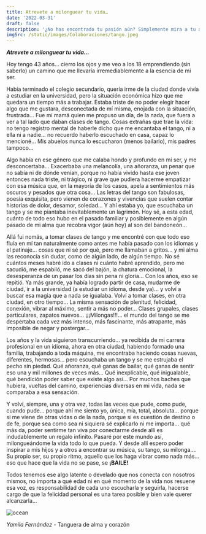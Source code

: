 ```yaml
---
title: Atrevete a milonguear tu vida…
date: '2022-03-31'
draft: false
description: '¿No has encontrado tu pasión aún? Simplemente mira a tu alrededor, puede estar más cerca de lo que te imaginas, sino, que te lo diga Yami'
imgSrc: /static/images/Colaboraciones/tango.jpeg
---
```






***Atrevete a milonguear tu vida…***

Hoy tengo 43 años… cierro los ojos y me veo a los 18 emprendiendo (sin saberlo) un camino que me llevaría irremediablemente a la esencia de mi ser.

Había terminado el colegio secundario, quería irme de la ciudad donde vivía a estudiar en la universidad, pero la situación económica hizo que me quedara un tiempo más a trabajar. Estaba triste de no poder elegir hacer algo que me gustara, desconectada de mí misma, enojada con la situación, frustrada… Fue mi mamá quien me propuso un día, de la nada, que fuera a ver a tal lado que daban clases de tango. Cosas extrañas que trae la vida: no tengo registro mental de haberle dicho que me encantaba el tango, ni a ella ni a nadie… no recuerdo haberlo escuchado en casa, capaz lo mencioné… Mis abuelos nunca lo escucharon (menos bailarlo), mis padres tampoco… 

Algo había en ese género que me calaba hondo y profundo en mi ser, y me desconcertaba… Exacerbaba una melancolía, una añoranza, un penar que no sabía ni de dónde venían, porque no había vivido hasta ese joven entonces nada triste, ni trágico, ni grave que pudiera hacerme empatizar con esa música que, en la mayoría de los casos, apela a sentimientos más oscuros y pesados que otra cosa… Las letras del tango son fabulosas, poesía exquisita, pero vienen de corazones y vivencias que suelen contar historias de dolor, desamor, soledad… Y ahí estaba yo, que escuchaba un tango y se me piantaba inevitablemente un lagrimón.  Hoy sé, a esta edad, cuánto de todo eso hubo en el pasado familiar y posiblemente en algún pasado de mi alma que recobra vigor (aún hoy) al son del bandoneón…

Allá fui nomás, a tomar clases de tango y me encontré con que todo eso fluía en mí tan naturalmente como antes me había pasado con los idiomas y el patinaje… cosas que ni sé por qué, pero me llamaban a gritos… y mi alma las reconocía sin dudar, como de algún lado, de algún tiempo. No sé cuántos meses habré ido a clases ni cuánto habré aprendido, pero me sacudió, me espabiló, me sacó del bajón, la chatura emocional, la desesperanza de un pasar los días sin pena ni gloria… Con los años, eso se repitió. Ya más grande, ya había logrado partir de casa, mudarme de ciudad, ir a la universidad (a estudiar un idioma, desde ya)… y volví a buscar esa magia que a nada se igualaba. Volví a tomar clases, en otra ciudad, en otro tiempo… La misma sensación de plenitud, felicidad, conexión, vibrar al máximo, sentir a más no poder… Clases grupales, clases particulares, zapatos nuevos… ¡¡¡Milongas!!!… el mundo del tango se me despertaba cada vez más intenso, más fascinante, más atrapante, más imposible de negar y postergar… 

Los años y la vida siguieron transcurriendo… ya recibida de mi carrera profesional en un idioma, ahora en otra ciudad, habiendo formado una familia, trabajando a toda máquina, me encontraba haciendo cosas nuevas, diferentes, hermosas… pero escuchaba un tango y se me estrujaba el pecho sin piedad. Qué añoranza, qué ganas de bailar, qué ganas de sentir eso una y mil millones de veces más… Qué inexplicable, qué inigualable, qué bendición poder saber que existe algo así… Por muchos baches que hubiera, vueltas del camino, experiencias diversas en mi vida, nada se comparaba a esa sensación. 

Y volví, siempre, una y otra vez, todas las veces que pude, como pude, cuando pude… porque ahí me siento yo, única, mía, total, absoluta… porque si me viene de otras vidas o de la nada, porque si es cuestión de destino o de fe, porque sea como sea ni siquiera sé explicarlo ni me importa… qué más da, poder sentirme tan viva por conectarme desde allí es indudablemente un regalo infinito. 
Pasaré por este mundo así, milongueándome la vida todo lo que pueda. Y desde allí espero poder inspirar a mis hijos y a otros a encontrar su música, su tango, su milonga…. Su propio ser, su propio ritmo, aquello que los haga vibrar como nada más… eso que hace que la vida no se pase, se **¡BAILE!**

Todos tenemos ese algo latente o develado que nos conecta con nosotros mismos, no importa a qué edad ni en qué momento de la vida nos resuene esa voz, es responsabilidad de cada uno escucharla y seguirla, hacerse cargo de que la felicidad personal es una tarea posible y bien vale querer alcanzarla… 


<Image alt="ocean" src="/static/images/Colaboraciones/yami.jpeg" width={450} height={300} />

*Yamila Fernández* - Tanguera de alma y corazón